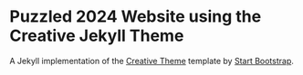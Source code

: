 # Puzzled 2024 Website using the Creative Jekyll Theme

A Jekyll implementation of the [Creative Theme](http://startbootstrap.com/template-overviews/creative/) template by [Start Bootstrap](http://startbootstrap.com).

